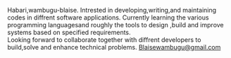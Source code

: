 Habari,wambugu-blaise.
Intrested in developing,writing,and maintaining codes in diffrent software applications.
Currently learning the various programming languagesand roughly the tools to design ,build and improve systems based on specified requirements.  
Looking forward to collaborate together with diffrent developers to build,solve and enhance technical problems.
Blaisewambugu@gmail.com

